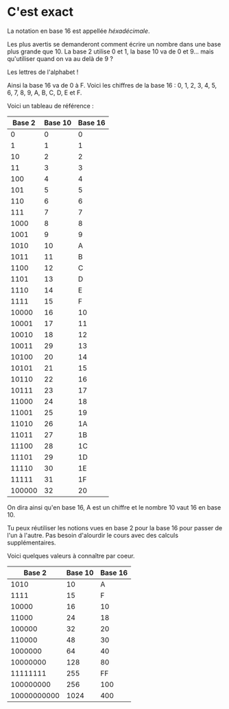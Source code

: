 # C'est exact

La notation en base 16 est appellée *héxadécimale*.

Les plus avertis se demanderont comment écrire un nombre dans une base plus
grande que 10. La base 2 utilise 0 et 1, la base 10 va de 0 et 9... mais
qu'utiliser quand on va au delà de 9 ?

Les lettres de l'alphabet !

Ainsi la base 16 va de 0 à F. Voici les chiffres de la base 16 : 0, 1, 2, 3, 4,
5, 6, 7, 8, 9, A, B, C, D, E et F.

Voici un tableau de référence :

| Base 2 | Base 10 | Base 16 |
| ------ | ------- | ------- |
|      0 |       0 |       0 |
|      1 |       1 |       1 |
|     10 |       2 |       2 |
|     11 |       3 |       3 |
|    100 |       4 |       4 |
|    101 |       5 |       5 |
|    110 |       6 |       6 |
|    111 |       7 |       7 |
|   1000 |       8 |       8 |
|   1001 |       9 |       9 |
|   1010 |      10 |       A |
|   1011 |      11 |       B |
|   1100 |      12 |       C |
|   1101 |      13 |       D |
|   1110 |      14 |       E |
|   1111 |      15 |       F |
|  10000 |      16 |      10 |
|  10001 |      17 |      11 |
|  10010 |      18 |      12 |
|  10011 |      29 |      13 |
|  10100 |      20 |      14 |
|  10101 |      21 |      15 |
|  10110 |      22 |      16 |
|  10111 |      23 |      17 |
|  11000 |      24 |      18 |
|  11001 |      25 |      19 |
|  11010 |      26 |      1A |
|  11011 |      27 |      1B |
|  11100 |      28 |      1C |
|  11101 |      29 |      1D |
|  11110 |      30 |      1E |
|  11111 |      31 |      1F |
| 100000 |      32 |      20 |

On dira ainsi qu'en base 16, A est un chiffre et le nombre 10 vaut 16 en base
10.

Tu peux réutiliser les notions vues en base 2 pour la base 16 pour passer de
l'un à l'autre. Pas besoin d'alourdir le cours avec des calculs supplémentaires.

Voici quelques valeurs à connaître par coeur.

|     Base 2  | Base 10 | Base 16 |
| ----------- | ------- | ------- |
|        1010 |      10 |       A |
|        1111 |      15 |       F |
|       10000 |      16 |      10 |
|       11000 |      24 |      18 |
|      100000 |      32 |      20 |
|      110000 |      48 |      30 |
|     1000000 |      64 |      40 |
|    10000000 |     128 |      80 |
|    11111111 |     255 |      FF |
|   100000000 |     256 |     100 |
| 10000000000 |    1024 |     400 |


